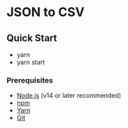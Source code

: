 # JSON to CSV

## Quick Start

- yarn 
- yarn start

### Prerequisites
- [Node.js](https://nodejs.org/) (v14 or later recommended)
- [npm](https://www.npmjs.com/)
- [Yarn](https://yarnpkg.com/)
- [Git](https://git-scm.com/)
